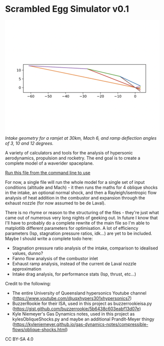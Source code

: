 # Scrambled Egg Simulator v0.1
![Intake geometry for a ramjet at 30km, Mach 6, and ramp deflection angles of 3, 10 and 12 degrees](https://github.com/PearBabyPlc/scrambled-egg-simulator/blob/main/v0.1/intakeGeometry-30km-M6-3-10-12.png)
_Intake geometry for a ramjet at 30km, Mach 6, and ramp deflection angles of 3, 10 and 12 degrees._

A variety of calculators and tools for the analysis of hypersonic aerodynamics, propulsion and rocketry. The end goal is to create a complete model of a waverider spaceplane.

[Run this file from the command line to use](https://github.com/PearBabyPlc/scrambled-egg-simulator/blob/main/v0.1/ScrambledEggSimulator-0-1.py)

For now, a single file will run the whole model for a single set of input conditions (altitude and Mach) - it then runs the maths for 4 oblique shocks in the intake, an optional normal shock, and then a Rayleigh/isentropic flow analysis of heat addition in the combustor and expansion through the exhaust nozzle (for now assumed to be de Laval). 

There is no rhyme or reason to the structuring of the files - they're just what came out of numerous very long nights of geeking out. In future I know that I'll have to probably do a complete rewrite of the main file so I'm able to matplotlib different parameters for optimisation. A lot of efficiency parameters (Isp, stagnation pressure ratios, idk...) are yet to be included. Maybe I should write a complete todo here:
- Stagnation pressure ratio analysis of the intake, comparison to idealised values, dunno?
- Fanno flow analysis of the combustor inlet
- Exhaust ramp analysis, instead of the current de Laval nozzle approximation
- Intake drag analysis, for performance stats (Isp, thrust, etc...)

Credit to the following:
- The entire University of Queensland hypersonics Youtube channel (https://www.youtube.com/@uqxhypers301xhypersonics7)
- BuzzerRookie for their ISA, used in this project as buzzerrookieisa.py (https://gist.github.com/buzzerrookie/5b6438c603eabf13d07e)
- Kyle Niemeyer's Gas Dynamics notes, used in this project as kylesObliqueShocks.py and maybe an additional Prandlt-Meyer thingy (https://kyleniemeyer.github.io/gas-dynamics-notes/compressible-flows/oblique-shocks.html)

CC BY-SA 4.0
